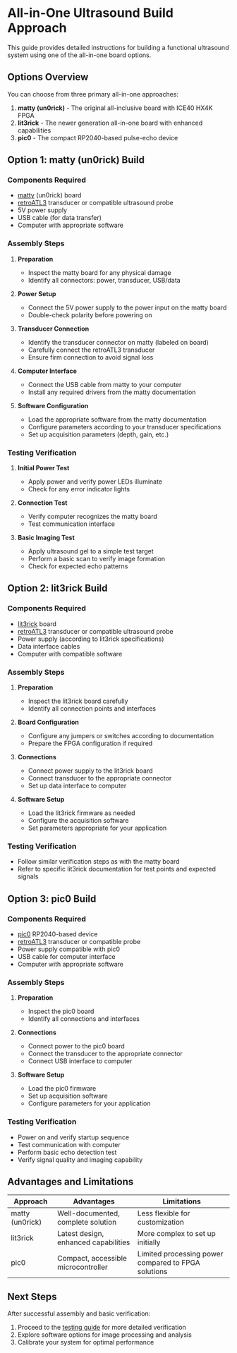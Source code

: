 # All-in-One Ultrasound Build Approach

This guide provides detailed instructions for building a functional ultrasound system using one of the all-in-one board options.

## Options Overview

You can choose from three primary all-in-one approaches:

1. **matty (un0rick)** - The original all-inclusive board with ICE40 HX4K FPGA
2. **lit3rick** - The newer generation all-in-one board with enhanced capabilities
3. **pic0** - The compact RP2040-based pulse-echo device

## Option 1: matty (un0rick) Build

### Components Required
- [matty](../matty) (un0rick) board
- [retroATL3](../retroATL3) transducer or compatible ultrasound probe
- 5V power supply
- USB cable (for data transfer)
- Computer with appropriate software

### Assembly Steps

1. **Preparation**
   - Inspect the matty board for any physical damage
   - Identify all connectors: power, transducer, USB/data

2. **Power Setup**
   - Connect the 5V power supply to the power input on the matty board
   - Double-check polarity before powering on

3. **Transducer Connection**
   - Identify the transducer connector on matty (labeled on board)
   - Carefully connect the retroATL3 transducer
   - Ensure firm connection to avoid signal loss

4. **Computer Interface**
   - Connect the USB cable from matty to your computer
   - Install any required drivers from the matty documentation

5. **Software Configuration**
   - Load the appropriate software from the matty documentation
   - Configure parameters according to your transducer specifications
   - Set up acquisition parameters (depth, gain, etc.)

### Testing Verification

1. **Initial Power Test**
   - Apply power and verify power LEDs illuminate
   - Check for any error indicator lights

2. **Connection Test**
   - Verify computer recognizes the matty board
   - Test communication interface

3. **Basic Imaging Test**
   - Apply ultrasound gel to a simple test target
   - Perform a basic scan to verify image formation
   - Check for expected echo patterns

## Option 2: lit3rick Build

### Components Required
- [lit3rick](../lit3rick) board
- [retroATL3](../retroATL3) transducer or compatible ultrasound probe
- Power supply (according to lit3rick specifications)
- Data interface cables
- Computer with compatible software

### Assembly Steps

1. **Preparation**
   - Inspect the lit3rick board carefully
   - Identify all connection points and interfaces

2. **Board Configuration**
   - Configure any jumpers or switches according to documentation
   - Prepare the FPGA configuration if required

3. **Connections**
   - Connect power supply to the lit3rick board
   - Connect transducer to the appropriate connector
   - Set up data interface to computer

4. **Software Setup**
   - Load the lit3rick firmware as needed
   - Configure the acquisition software
   - Set parameters appropriate for your application

### Testing Verification
- Follow similar verification steps as with the matty board
- Refer to specific lit3rick documentation for test points and expected signals

## Option 3: pic0 Build

### Components Required
- [pic0](../pic0) RP2040-based device
- [retroATL3](../retroATL3) transducer or compatible probe
- Power supply compatible with pic0
- USB cable for computer interface
- Computer with appropriate software

### Assembly Steps

1. **Preparation**
   - Inspect the pic0 board
   - Identify all connections and interfaces

2. **Connections**
   - Connect power to the pic0 board
   - Connect the transducer to the appropriate connector
   - Connect USB interface to computer

3. **Software Setup**
   - Load the pic0 firmware
   - Set up acquisition software
   - Configure parameters for your application

### Testing Verification
- Power on and verify startup sequence
- Test communication with computer
- Perform basic echo detection test
- Verify signal quality and imaging capability

## Advantages and Limitations

| Approach | Advantages | Limitations |
|----------|------------|-------------|
| matty (un0rick) | Well-documented, complete solution | Less flexible for customization |
| lit3rick | Latest design, enhanced capabilities | More complex to set up initially |
| pic0 | Compact, accessible microcontroller | Limited processing power compared to FPGA solutions |

## Next Steps

After successful assembly and basic verification:
1. Proceed to the [testing guide](testing-guide.md) for more detailed verification
2. Explore software options for image processing and analysis
3. Calibrate your system for optimal performance
